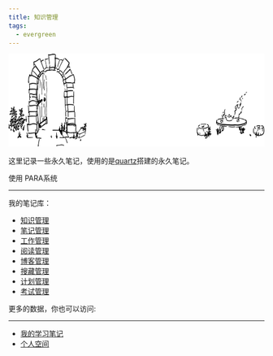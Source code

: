 ```yaml
---
title: 知识管理
tags:
  - evergreen
---
```


<img src="./banner.svg" width="701" height="183">

这里记录一些永久笔记，使用的是[quartz](https://quartz.jzhao.xyz/)搭建的永久笔记。

使用 PARA系统

---

我的笔记库：

* [知识管理](posts/km/知识管理.md)
* [笔记管理](posts/nm/笔记管理.md)
* [工作管理](posts/wm/工作管理.md)
* [阅读管理](posts/rm/阅读管理.md)
* [博客管理](posts/bm/博客管理.md)
* [搜藏管理](posts/cm/搜藏管理.md)
* [计划管理](posts/pm/计划管理.md)
* [考试管理](posts/em/考试管理.md)
  



更多的数据，你也可以访问:

---

* [我的学习笔记](https://note.likui.info/)
* [个人空间](https://likui.space)

